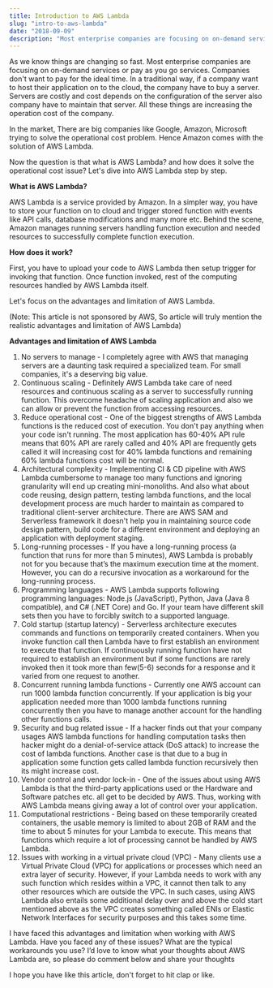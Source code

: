 ```yaml
---
title: Introduction to AWS Lambda
slug: "intro-to-aws-lambda"
date: "2018-09-09"
description: "Most enterprise companies are focusing on on-demand services or pay as you go services. Companies don't want to pay for the ideal time. In a traditional way, if a company want to host their application on to the cloud, the company have to buy a server. Servers are costly and cost depends on the configuration of the server also company have to maintain that server. All these things are increasing the operation cost of the company."
---
```


As we know things are changing so fast. Most enterprise companies are focusing on on-demand services or pay as you go services. Companies don't want to pay for the ideal time. In a traditional way, if a company want to host their application on to the cloud, the company have to buy a server. Servers are costly and cost depends on the configuration of the server also company have to maintain that server. All these things are increasing the operation cost of the company.

In the market, There are big companies like Google, Amazon, Microsoft trying to solve the operational cost problem. Hence Amazon comes with the solution of AWS Lambda.

Now the question is that what is AWS Lambda? and how does it solve the operational cost issue? Let's dive into AWS Lambda step by step.

**What is AWS Lambda?**

AWS Lambda is a service provided by Amazon. In a simpler way, you have to store your function on to cloud and trigger stored function with events like API calls, database modifications and many more etc. Behind the scene, Amazon manages running servers handling function execution and needed resources to successfully complete function execution.

**How does it work?**

First, you have to upload your code to AWS Lambda then setup trigger for invoking that function. Once function invoked, rest of the computing resources handled by AWS Lambda itself.

Let's focus on the advantages and limitation of AWS Lambda.

(Note: This article is not sponsored by AWS, So article will truly mention the realistic advantages and limitation of AWS Lambda)

**Advantages and limitation of AWS Lambda**

1. No servers to manage - I completely agree with AWS that managing servers are a daunting task required a specialized team. For small companies, it's a deserving big value.
1. Continuous scaling - Definitely AWS Lambda take care of need resources and continuous scaling as a server to successfully running function. This overcome headache of scaling application and also we can allow or prevent the function from accessing resources.
1. Reduce operational cost - One of the biggest strengths of AWS Lambda functions is the reduced cost of execution. You don't pay anything when your code isn't running. The most application has 60-40% API rule means that 60% API are rarely called and 40% API are frequently gets called it will increasing cost for 40% lambda functions and remaining 60% lambda functions cost will be normal.
1. Architectural complexity - Implementing CI & CD pipeline with AWS Lambda cumbersome to manage too many functions and ignoring granularity will end up creating mini-monoliths. And also what about code reusing, design pattern, testing lambda functions, and the local development process are much harder to maintain as compared to traditional client-server architecture. There are AWS SAM and Serverless framework it doesn't help you in maintaining source code design pattern, build code for a different environment and deploying an application with deployment staging.
1. Long-running processes - If you have a long-running process (a function that runs for more than 5 minutes), AWS Lambda is probably not for you because that’s the maximum execution time at the moment. However, you can do a recursive invocation as a workaround for the long-running process.
1. Programming languages - AWS Lambda supports following programming languages: Node.js (JavaScript), Python, Java (Java 8 compatible), and C# (.NET Core) and Go. If your team have different skill sets then you have to forcibly switch to a supported language.
1. Cold startup (startup latency) - Serverless architecture executes commands and functions on temporarily created containers. When you invoke function call then Lambda have to first establish an environment to execute that function. If continuously running function have not required to establish an environment but if some functions are rarely invoked then it took more than few(5-6) seconds for a response and it varied from one request to another.
1. Concurrent running lambda functions - Currently one AWS account can run 1000 lambda function concurrently. If your application is big your application needed more than 1000 lambda functions running concurrently then you have to manage another account for the handling other functions calls.
1. Security and bug related issue - If a hacker finds out that your company usages AWS lambda functions for handling computation tasks then hacker might do a denial-of-service attack (DoS attack) to increase the cost of lambda functions. Another case is that due to a bug in application some function gets called lambda function recursively then its might increase cost.
1. Vendor control and vendor lock-in - One of the issues about using AWS Lambda is that the third-party applications used or the Hardware and Software patches etc. all get to be decided by AWS. Thus, working with AWS Lambda means giving away a lot of control over your application.
1. Computational restrictions - Being based on these temporarily created containers, the usable memory is limited to about 2GB of RAM and the time to about 5 minutes for your Lambda to execute. This means that functions which require a lot of processing cannot be handled by AWS Lambda.
1. Issues with working in a virtual private cloud (VPC) - Many clients use a Virtual Private Cloud (VPC) for applications or processes which need an extra layer of security. However, if your Lambda needs to work with any such function which resides within a VPC, it cannot then talk to any other resources which are outside the VPC. In such cases, using AWS Lambda also entails some additional delay over and above the cold start mentioned above as the VPC creates something called ENIs or Elastic Network Interfaces for security purposes and this takes some time.

I have faced this advantages and limitation when working with AWS Lambda. Have you faced any of these issues? What are the typical workarounds you use? I’d love to know what your thoughts about AWS Lambda are, so please do comment below and share your thoughts

I hope you have like this article, don't forget to hit clap or like.
